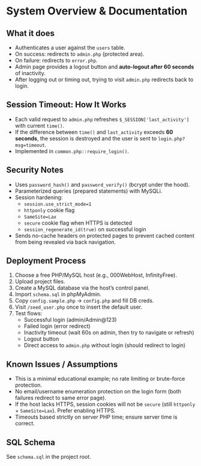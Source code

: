 # System Overview & Documentation

## What it does
- Authenticates a user against the `users` table.
- On success: redirects to `admin.php` (protected area).
- On failure: redirects to `error.php`.
- Admin page provides a logout button and **auto-logout after 60 seconds** of inactivity.
- After logging out or timing out, trying to visit `admin.php` redirects back to login.

## Session Timeout: How It Works
- Each valid request to `admin.php` refreshes `$_SESSION['last_activity']` with current `time()`.
- If the difference between `time()` and `last_activity` exceeds **60 seconds**, the session is destroyed and the user is sent to `login.php?msg=timeout`.
- Implemented in `common.php::require_login()`.

## Security Notes
- Uses `password_hash()` and `password_verify()` (bcrypt under the hood).
- Parameterized queries (prepared statements) with MySQLi.
- Session hardening:
  - `session.use_strict_mode=1`
  - `httponly` cookie flag
  - `SameSite=Lax`
  - `secure` cookie flag when HTTPS is detected
  - `session_regenerate_id(true)` on successful login
- Sends no-cache headers on protected pages to prevent cached content from being revealed via back navigation.

## Deployment Process
1. Choose a free PHP/MySQL host (e.g., 000WebHost, InfinityFree).
2. Upload project files.
3. Create a MySQL database via the host’s control panel.
4. Import `schema.sql` in phpMyAdmin.
5. Copy `config.sample.php` → `config.php` and fill DB creds.
6. Visit `/seed_user.php` once to insert the default user.
7. Test flows:
   - Successful login (admin/Admin@123)
   - Failed login (error redirect)
   - Inactivity timeout (wait 60s on admin, then try to navigate or refresh)
   - Logout button
   - Direct access to `admin.php` without login (should redirect to login)

## Known Issues / Assumptions
- This is a minimal educational example; no rate limiting or brute-force protection.
- No email/username enumeration protection on the login form (both failures redirect to same error page).
- If the host lacks HTTPS, session cookies will not be `secure` (still `httponly` + `SameSite=Lax`). Prefer enabling HTTPS.
- Timeouts based strictly on server PHP time; ensure server time is correct.

## SQL Schema
See `schema.sql` in the project root.
